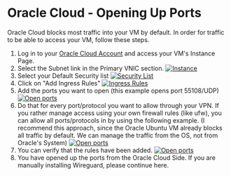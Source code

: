 # Oracle Cloud - Opening Up Ports
Oracle Cloud blocks most traffic into your VM by default.  In order for traffic to be able to access your VM, follow these steps.
1. Log in to your [Oracle Cloud Account](https://cloud.oracle.com/compute/instances) and access your VM's Instance Page.
2. Select the Subnet link in the Primary VNIC section.
[![Instance](https://github.com/mochman/Bypass_CGNAT/raw/oracle/Oracle%20Cloud/images/instance_01_arrow_s.png)](https://github.com/mochman/Bypass_CGNAT/raw/oracle/Oracle%20Cloud/images/instance_01_arrow.png)
3. Select your Default Security list
[![Security List](https://github.com/mochman/Bypass_CGNAT/raw/oracle/Oracle%20Cloud/images/firewall_01_arrow_s.png)](https://github.com/mochman/Bypass_CGNAT/raw/oracle/Oracle%20Cloud/images/firewall_01_arrow.png)
4. Click on "Add Ingress Rules"
[![Ingress Rules](https://github.com/mochman/Bypass_CGNAT/raw/oracle/Oracle%20Cloud/images/firewall_02_arrow_s.png)](https://github.com/mochman/Bypass_CGNAT/raw/oracle/Oracle%20Cloud/images/firewall_02_arrow.png)
5. Add the ports you want to open (this example opens port 55108/UDP)
[![Open ports](https://github.com/mochman/Bypass_CGNAT/raw/oracle/Oracle%20Cloud/images/firewall_03_s.png)](https://github.com/mochman/Bypass_CGNAT/raw/oracle/Oracle%20Cloud/images/firewall_03.png)
6. Do that for every port/protocol you want to allow through your VPN.  If you rather manage access using your own firewall rules (like ufw), you can allow all ports/protocols in by using the following example.  (I recommend this approach, since the Oracle Ubuntu VM already blocks all traffic by default.  We can manage the traffic from the OS, not from Oracle's System)
[![Open ports](https://github.com/mochman/Bypass_CGNAT/raw/oracle/Oracle%20Cloud/images/firewall_04_s.png)](https://github.com/mochman/Bypass_CGNAT/raw/oracle/Oracle%20Cloud/images/firewall_04.png)
7. You can verify that the rules have been added.
[![Open ports](https://github.com/mochman/Bypass_CGNAT/raw/oracle/Oracle%20Cloud/images/firewall_05_circ.png)](https://github.com/mochman/Bypass_CGNAT/raw/oracle/Oracle%20Cloud/images/firewall_05_circ.png)
8. You have opened up the ports from the Oracle Cloud Side.  If you are manually installing Wireguard, please continue here.